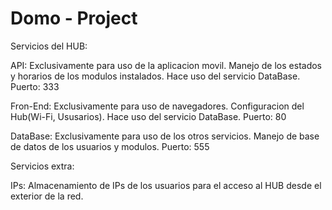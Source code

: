 # Domo - Project
Servicios del HUB:

  API: Exclusivamente para uso de la aplicacion movil. Manejo de los estados y horarios de los modulos instalados.
       Hace uso del servicio DataBase. Puerto: 333

  Fron-End: Exclusivamente para uso de navegadores. Configuracion del Hub(Wi-Fi, Ususarios).
            Hace uso del servicio DataBase. Puerto: 80

  DataBase: Exclusivamente para uso de los otros servicios. Manejo de base de datos de los usuarios y modulos.
            Puerto: 555

Servicios extra:

  IPs: Almacenamiento de IPs de los usuarios para el acceso al HUB desde el exterior de la red.
